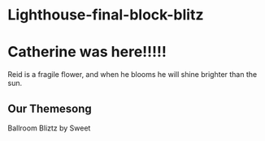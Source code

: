 # Lighthouse-final-block-blitz


# Catherine was here!!!!!

 
Reid is a fragile flower, and when he blooms he will shine brighter than the sun.


## Our Themesong

Ballroom Bliztz by Sweet


